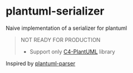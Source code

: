 # plantuml-serializer

Naive implementation of a serializer for plantuml

> NOT READY FOR PRODUCTION
>
> - Support only [C4-PlantUML](https://github.com/plantuml-stdlib/C4-PlantUML) library

Inspired by
[plantuml-parser](https://github.com/Enteee/plantuml-parser)
